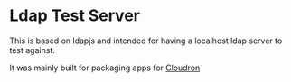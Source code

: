 Ldap Test Server
================

This is based on ldapjs and intended for having a localhost ldap server to test against.

It was mainly built for packaging apps for [Cloudron](https://cloudron.io)



